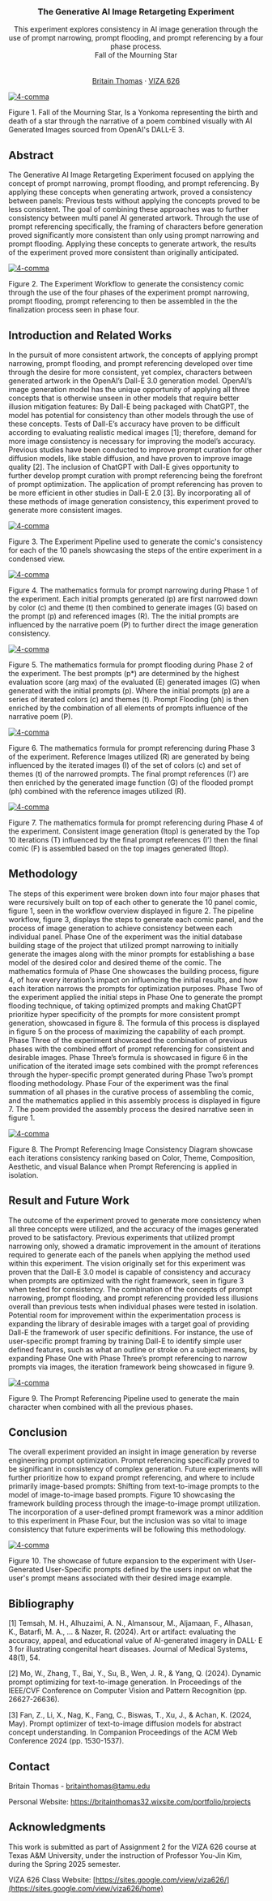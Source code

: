 <!-- Improved compatibility of back to top link: See: https://github.com/othneildrew/Best-README-Template/pull/73 -->
<a id="readme-top"></a>

<!-- PROJECT SHIELDS -->
<!--
*** I'm using markdown "reference style" links for readability.
*** Reference links are enclosed in brackets [ ] instead of parentheses ( ).
*** See the bottom of this document for the declaration of the reference variables
*** for contributors-url, forks-url, etc. This is an optional, concise syntax you may use.
*** https://www.markdownguide.org/basic-syntax/#reference-style-links
-->




<!-- PROJECT LOGO -->
<br />
<div align="center">
  </a>

  <h3 align="center">The Generative AI Image Retargeting Experiment</h3>

  <p align="center">
    This experiment explores consistency in AI image generation through the use of prompt narrowing, prompt flooding, and prompt referencing by a four phase process.
    <br />
    Fall of the Mourning Star
    <br />
    <br />
    <br />
    <a href="https://britainthomas32.wixsite.com/portfolio/projects">Britain Thomas</a>
    &middot;
    <a href="https://sites.google.com/view/viza626/home">VIZA 626</a>
  </p>
</div>

[![4-comma][images-fig1]](https://example.com)

Figure 1. Fall of the Mourning Star, Is a Yonkoma representing the birth and death of a star through the narrative of a poem combined visually with AI Generated Images sourced from OpenAI's DALL-E 3.

<!-- Abstract -->
## Abstract

The Generative AI Image Retargeting Experiment focused on applying the concept of prompt narrowing, prompt flooding, and prompt referencing. By applying these concepts when generating artwork, proved a consistency between panels: Previous tests without applying the concepts proved to be less consistent. The goal of combining these approaches was to further consistency between multi panel AI generated artwork. Through the use of prompt referencing specifically, the framing of characters before generation proved significantly more consistent than only using prompt narrowing and prompt flooding. Applying these concepts to generate artwork, the results of the experiment proved more consistent than originally anticipated.

[![4-comma][images-fig2]](https://example.com)

Figure 2. The Experiment Workflow to generate the consistency comic through the use of the four phases of the experiment prompt narrowing, prompt flooding, prompt referencing to then be assembled in the the finalization process seen in phase four.

<!-- Introduction and Related Works -->
## Introduction and Related Works

In the pursuit of more consistent artwork, the concepts of applying prompt narrowing, prompt flooding, and prompt referencing developed over time through the desire for more consistent, yet complex, characters between generated artwork in the OpenAI’s Dall-E 3.0 generation model. OpenAI’s image generation model has the unique opportunity of applying all three concepts that is otherwise unseen in other models that require better illusion mitigation features: By Dall-E being packaged with ChatGPT, the model has potential for consistency than other models through the use of these concepts. Tests of Dall-E’s accuracy have proven to be difficult according to evaluating realistic medical images [1]; therefore, demand for more image consistency is necessary for improving the model’s accuracy. Previous studies have been conducted to improve prompt curation for other diffusion models, like stable diffusion, and have proven to improve image quality [2]. The inclusion of ChatGPT with Dall-E gives opportunity to further develop prompt curation with prompt referencing being the forefront of prompt optimization. The application of prompt referencing has proven to be more efficient in other studies in Dall-E 2.0 [3]. By incorporating all of these methods of image generation consistency, this experiment proved to generate more consistent images.

[![4-comma][images-fig3]](https://example.com)

Figure 3. The Experiment Pipeline used to generate the comic's consistency for each of the 10 panels showcasing the steps of the entire experiment in a condensed view.

[![4-comma][images-fig4]](https://example.com)

Figure 4. The mathematics formula for prompt narrowing during Phase 1 of the experiment. Each initial prompts generated (p) are first narrowed down by color (c) and theme (t) then combined to generate images (G) based on the prompt (p) and referenced images (R). The the initial prompts are influenced by the narrative poem (P) to further direct the image generation consistency.

[![4-comma][images-fig5]](https://example.com)

Figure 5. The mathematics formula for prompt flooding during Phase 2 of the experiment. The best prompts (p*) are determined by the highest evaluation score (arg max) of the evaluated (E) generated images (G) when generated with the initial prompts (p). Where the initial prompts (p) are a series of iterated colors (c) and themes (t). Prompt Flooding (ph) is then enriched by the combination of all elements of prompts influence of the narrative poem (P).

[![4-comma][images-fig6]](https://example.com)

Figure 6. The mathematics formula for prompt referencing during Phase 3 of the experiment. Reference Images utilized (R) are generated by being influenced by the iterated images (I) of the set of colors (c) and set of themes (t) of the narrowed prompts. The final prompt references (I') are then enriched by the generated image function (G) of the flooded prompt (ph) combined with the reference images utilized (R).

[![4-comma][images-fig7]](https://example.com)

Figure 7. The mathematics formula for prompt referencing during Phase 4 of the experiment. Consistent image generation (Itop) is generated by the Top 10 iterations (T) influenced by the final prompt references (I') then the final comic (F) is assembled based on the top images generated (Itop).

## Methodology

The steps of this experiment were broken down into four major phases that were recursively built on top of each other to generate the 10 panel comic, figure 1, seen in the workflow overview displayed in figure 2. The pipeline workflow, figure 3, displays the steps to generate each comic panel, and the process of image generation to achieve consistency between each individual panel. Phase One of the experiment was the initial database building stage of the project that utilized prompt narrowing to initially generate the images along with the minor prompts for establishing a base model of the desired color and desired theme of the comic. The mathematics formula of Phase One showcases the building process, figure 4, of how every iteration’s impact on influencing the initial results, and how each iteration narrows the prompts for optimization purposes. Phase Two of the experiment applied the initial steps in Phase One to generate the prompt flooding technique, of taking optimized prompts and making ChatGPT prioritize hyper specificity of the prompts for more consistent prompt generation, showcased in figure 8. The formula of this process is displayed in figure 5 on the process of maximizing the capability of each prompt. Phase Three of the experiment showcased the combination of previous phases with the combined effort of prompt referencing for consistent and desirable images. Phase Three’s formula is showcased in figure 6 in the unification of the iterated image sets combined with the prompt references through the hyper-specific prompt generated during Phase Two’s prompt flooding methodology. Phase Four of the experiment was the final summation of all phases in the curative process of assembling the comic, and the mathematics applied in this assembly process is displayed in figure 7. The poem provided the assembly process the desired narrative seen in figure 1.

[![4-comma][images-fig8]](https://example.com)

Figure 8. The Prompt Referencing Image Consistency Diagram showcase each iterations consistency ranking based on Color, Theme, Composition, Aesthetic, and visual Balance when Prompt Referencing is applied in isolation.

## Result and Future Work

The outcome of the experiment proved to generate more consistency when all three concepts were utilized, and the accuracy of the images generated proved to be satisfactory. Previous experiments that utilized prompt narrowing only, showed a dramatic improvement in the amount of iterations required to generate each of the panels when applying the method used within this experiment. The vision originally set for this experiment was proven that the Dall-E 3.0 model is capable of consistency and accuracy when prompts are optimized with the right framework, seen in figure 3 when tested for consistency. The combination of the concepts of prompt narrowing, prompt flooding, and prompt referencing provided less illusions overall than previous tests when individual phases were tested in isolation. Potential room for improvement within the experimentation process is expanding the library of desirable images with a target goal of providing Dall-E the framework of user specific definitions. For instance, the use of user-specific prompt framing by training Dall-E to identify simple user defined features, such as what an outline or stroke on a subject means, by expanding Phase One with Phase Three’s prompt referencing to narrow prompts via images, the iteration framework being showcased in figure 9.

[![4-comma][images-fig9]](https://example.com)

Figure 9. The Prompt Referencing Pipeline used to generate the main character when combined with all the previous phases.

## Conclusion
The overall experiment provided an insight in image generation by reverse engineering prompt optimization. Prompt referencing specifically proved to be significant in consistency of complex generation. Future experiments will further prioritize how to expand prompt referencing, and where to include primarily image-based prompts: Shifting from text-to-image prompts to the model of image-to-image based prompts. Figure 10 showcasing the framework building process through the image-to-image prompt utilization. The incorporation of a user-defined prompt framework was a minor addition to this experiment in Phase Four, but the inclusion was so vital to image consistency that future experiments will be following this methodology.

[![4-comma][images-fig10]](https://example.com)

Figure 10. The showcase of future expansion to the experiment with User-Generated User-Specific prompts defined by the users input on what the user's prompt means associated with their desired image example.

<!-- Bibliography -->
## Bibliography 
[1] Temsah, M. H., Alhuzaimi, A. N., Almansour, M., Aljamaan, F., Alhasan, K., Batarfi, M. A., ... & Nazer, R. (2024). 
Art or artifact: evaluating the accuracy, appeal, and educational value of AI-generated imagery in DALL· E 3 for 
illustrating congenital heart diseases. Journal of Medical Systems, 48(1), 54.


[2] Mo, W., Zhang, T., Bai, Y., Su, B., Wen, J. R., & Yang, Q. (2024). Dynamic prompt optimizing for text-to-image 
generation. In Proceedings of the IEEE/CVF Conference on Computer Vision and Pattern Recognition (pp. 26627-26636).


[3] Fan, Z., Li, X., Nag, K., Fang, C., Biswas, T., Xu, J., & Achan, K. (2024, May). Prompt optimizer of text-to-image 
diffusion models for abstract concept understanding. In Companion Proceedings of the ACM Web Conference 2024 (pp. 1530-1537).



<!-- CONTACT -->
## Contact

Britain Thomas - britainthomas@tamu.edu

Personal Website: https://britainthomas32.wixsite.com/portfolio/projects




<!-- ACKNOWLEDGMENTS -->
## Acknowledgments

This work is submitted as part of Assignment 2 for the VIZA 626 course at Texas A&M University, under the instruction of Professor You-Jin Kim, during the Spring 2025 semester.

VIZA 626 Class Website: [https://sites.google.com/view/viza626/](https://sites.google.com/view/viza626/home)

<!-- MARKDOWN LINKS & IMAGES -->
<!-- https://www.markdownguide.org/basic-syntax/#reference-style-links -->
[contributors-shield]: https://img.shields.io/github/contributors/othneildrew/Best-README-Template.svg?style=for-the-badge
[contributors-url]: https://github.com/othneildrew/Best-README-Template/graphs/contributors
[forks-shield]: https://img.shields.io/github/forks/othneildrew/Best-README-Template.svg?style=for-the-badge
[forks-url]: https://github.com/othneildrew/Best-README-Template/network/members
[stars-shield]: https://img.shields.io/github/stars/othneildrew/Best-README-Template.svg?style=for-the-badge
[stars-url]: https://github.com/othneildrew/Best-README-Template/stargazers
[issues-shield]: https://img.shields.io/github/issues/othneildrew/Best-README-Template.svg?style=for-the-badge
[issues-url]: https://github.com/othneildrew/Best-README-Template/issues
[license-shield]: https://img.shields.io/github/license/othneildrew/Best-README-Template.svg?style=for-the-badge
[license-url]: https://github.com/othneildrew/Best-README-Template/blob/master/LICENSE.txt
[linkedin-shield]: https://img.shields.io/badge/-LinkedIn-black.svg?style=for-the-badge&logo=linkedin&colorB=555
[linkedin-url]: https://linkedin.com/in/othneildrew
[product-screenshot]: images/screenshot.png
[images-fig1]: images/fig1.png
[images-fig2]: images/fig2.png
[images-fig3]: images/fig3.png
[images-fig4]: images/fig4.png
[images-fig5]: images/fig5.png
[images-fig6]: images/fig6.png
[images-fig7]: images/fig7.png
[images-fig8]: images/fig8.png
[images-fig9]: images/fig9.png
[images-fig10]: images/fig10.png
[Next.js]: https://img.shields.io/badge/next.js-000000?style=for-the-badge&logo=nextdotjs&logoColor=white
[Next-url]: https://nextjs.org/
[React.js]: https://img.shields.io/badge/React-20232A?style=for-the-badge&logo=react&logoColor=61DAFB
[React-url]: https://reactjs.org/
[Vue.js]: https://img.shields.io/badge/Vue.js-35495E?style=for-the-badge&logo=vuedotjs&logoColor=4FC08D
[Vue-url]: https://vuejs.org/
[Angular.io]: https://img.shields.io/badge/Angular-DD0031?style=for-the-badge&logo=angular&logoColor=white
[Angular-url]: https://angular.io/
[Svelte.dev]: https://img.shields.io/badge/Svelte-4A4A55?style=for-the-badge&logo=svelte&logoColor=FF3E00
[Svelte-url]: https://svelte.dev/
[Laravel.com]: https://img.shields.io/badge/Laravel-FF2D20?style=for-the-badge&logo=laravel&logoColor=white
[Laravel-url]: https://laravel.com
[Bootstrap.com]: https://img.shields.io/badge/Bootstrap-563D7C?style=for-the-badge&logo=bootstrap&logoColor=white
[Bootstrap-url]: https://getbootstrap.com
[JQuery.com]: https://img.shields.io/badge/jQuery-0769AD?style=for-the-badge&logo=jquery&logoColor=white
[JQuery-url]: https://jquery.com 
